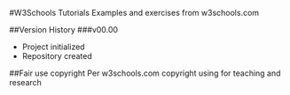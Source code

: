 #W3Schools Tutorials
Examples and exercises from w3schools.com

##Version History
###v00.00
* Project initialized
* Repository created

##Fair use copyright
Per w3schools.com copyright using for teaching and research
